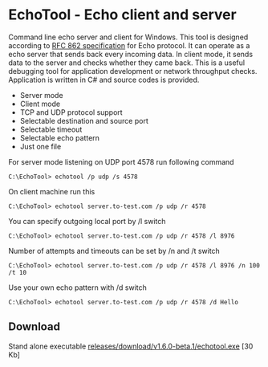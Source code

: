 EchoTool - Echo client and server
=================================

Command line echo server and client for Windows. This tool is designed according to [RFC 862 specification]([http://www.ietf.org/rfc/rfc0862.txt?number=862]) for Echo protocol. It can operate as a echo server that sends back every incoming data. In client mode, it sends data to the server and checks whether they came back. This is a useful debugging tool for application development or network throughput checks. Application is written in C# and source codes is provided.

- Server mode
- Client mode
- TCP and UDP protocol support
- Selectable destination and source port
- Selectable timeout
- Selectable echo pattern
- Just one file

For server mode listening on UDP port 4578 run following command
                
	C:\EchoTool> echotool /p udp /s 4578
				
On client machine run this

	C:\EchoTool> echotool server.to-test.com /p udp /r 4578
				
You can specify outgoing local port by /l switch

	C:\EchoTool> echotool server.to-test.com /p udp /r 4578 /l 8976
				
Number of attempts and timeouts can be set by /n and /t switch

	C:\EchoTool> echotool server.to-test.com /p udp /r 4578 /l 8976 /n 100 /t 10

Use your own echo pattern with /d switch

	C:\EchoTool> echotool server.to-test.com /p udp /r 4578 /d Hello
                


## Download  ##
Stand alone executable
[releases/download/v1.6.0-beta.1/echotool.exe](https://github.com/mitoskalandiel/EchoTool/releases/download/v1.6.0-beta.1/echotool.exe) [30 Kb]
